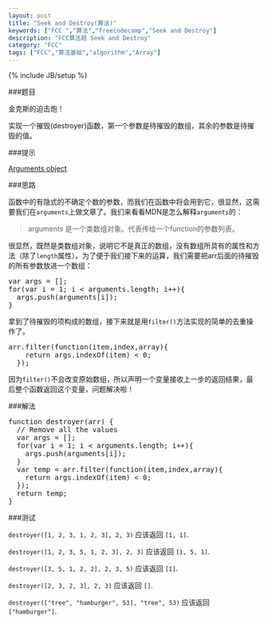 ```yaml
---
layout: post
title: "Seek and Destroy(算法)"
keywords: ["FCC ","算法","freecodecamp","Seek and Destroy"]
description: "FCC算法题 Seek and Destroy"
category: "FCC"
tags: ["FCC","算法基础","algorithm","Array"]
---
```

{% include JB/setup %}

###题目

金克斯的迫击炮！

实现一个摧毁(destroyer)函数，第一个参数是待摧毁的数组，其余的参数是待摧毁的值。

###提示

[Arguments object](https://developer.mozilla.org/zh-CN/docs/Web/JavaScript/Reference/Functions/arguments)

[]()

###思路

函数中的有隐式的不确定个数的参数，而我们在函数中将会用到它，很显然，这需要我们在`arguments`上做文章了。我们来看看MDN是怎么解释`arguments`的：
>arguments 是一个类数组对象。代表传给一个function的参数列表。

很显然，既然是类数组对象，说明它不是真正的数组，没有数组所具有的属性和方法（除了`length`属性）。为了便于我们接下来的运算，我们需要把arr后面的待摧毁的所有参数放进一个数组：

<pre>
var args = [];
for(var i = 1; i < arguments.length; i++){
  args.push(arguments[i]);
}
</pre>

拿到了待摧毁的项构成的数组，接下来就是用`filter()`方法实现的简单的去重操作了。

<pre>
arr.filter(function(item,index,array){
    return args.indexOf(item) < 0;
  });
</pre>

因为`filter()`不会改变原始数组，所以声明一个变量接收上一步的返回结果，最后整个函数返回这个变量，问题解决啦！

###解法

<pre>
function destroyer(arr) {
  // Remove all the values
  var args = [];
  for(var i = 1; i < arguments.length; i++){
    args.push(arguments[i]);
  }
  var temp = arr.filter(function(item,index,array){
    return args.indexOf(item) < 0;
  });
  return temp;
}
</pre>

###测试

`destroyer([1, 2, 3, 1, 2, 3], 2, 3)` 应该返回 `[1, 1]`.

`destroyer([1, 2, 3, 5, 1, 2, 3], 2, 3)` 应该返回 `[1, 5, 1]`.

`destroyer([3, 5, 1, 2, 2], 2, 3, 5)` 应该返回 `[1]`.

`destroyer([2, 3, 2, 3], 2, 3)` 应该返回 `[]`.

`destroyer(["tree", "hamburger", 53], "tree", 53)` 应该返回 `["hamburger"]`.
